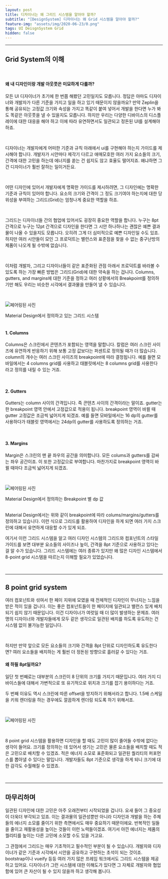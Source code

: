 ```yaml
---
layout: post
title: 디자이너는 왜 그리드 시스템을 알아야 할까?
subtitle: "[DesignSystem] 디자이너는 왜 Grid 시스템을 알아야 할까?"
feature-img: "assets/img/2020-06-23/0.png"
tags: UI DeisgnSystem Grid
hidden: false
---
```


---

## Grid System의 이해

<br>

#### 왜 내 디자인이랑 개발 아웃풋은 미묘하게 다를까?

모든 UI 디자이너가 초기에 한 번쯤 해봤던 고민일지도 모릅니다. 정답은 아마도 디자이너와 개발자가 다른 기준을 가지고 일을 하고 있기 때문이지 않을까요? 만약 Zeplin을 통해 공유되는 고정값 크기와 속성을 가지고 똑같이 붙여 넣어서 개발을 한다면 누가 봐도 똑같은 아웃풋을 낼 수 있을지도 모릅니다. 하지만 우리는 다양한 디바이스의 디스플레이에 대한 대응을 해야 하고 이에 따라 유연하면서도 일관되고 정돈된 UI를 설계해야 하죠.

<br>

디자이너는 개발자에게 어떠한 기준과 규칙 아래에서 ui를 구현해야 하는지 가이드를 제시해야 합니다. 개발자가 시안마다 제각기 다르고 애매모호한 여러 가지 요소들의 크기, 간격에 대한 고민을 하는데 에너지를 쏟는 건 쉽지도 않고 효율도 떨어지죠. 왜냐하면 그건 디자이너가 훨씬 잘하는 일이거든요.

<br>

어떤 디자인에 있어서 개발자에게 명확한 가이드를 제시하려면, 그 디자인에는 명확한 기준과 규칙이 있어야 합니다.  요소의 크기와 간격이 그 정도 크기여야 하는지에 대한 당위성을 부여하는 그리드(Grid)는 엄청나게 중요한 역할을 하죠.

<br>

그리드는 디자이너들 간의 협업에 있어서도 굉장히 중요한 역할을 합니다. 누구는 8pt 간격으로 누구는 12pt 간격으로 디자인을 한다면 그 시안 하나하나는 괜찮은 예쁜 결과물이 나올 수 있을지도 모릅니다. 오히려 그게 더 심미적으로 예쁜 디자인일 수도 있죠. 하지만 여러 시안들이 모인 그 프로덕트는 밸런스와 표준점을 찾을 수 없는 중구난방의 제품이 나오게 될 수밖에 없습니다.

<br>

이처럼 개발자, 그리고 디자이너들이 같은 표준화된 관점 아래서 프로덕트를 바라볼 수 있도록 하는 가장 빠른 방법은 그리드(Grid)에 대한 약속을 하는 겁니다. Columns, gutters, and margins에 대한 기준을 정하고 여러 상황에서의 Breakpoint를 정의하기만 해도 우리는 비슷한 시각에서 결과물을 만들어 낼 수 있습니다.

<br>

![페어링된 사진](/Woo.github.io/assets/img/2020-06-23/1.png)
<figcaption>Material Design에서 정의하고 있는 그리드 시스템</figcaption>

<br>

#### 1. Columns
Columns은 스크린에서 콘텐츠가 포함되는 영역을 말합니다. 칼럼은 여러 스크린 사이즈에  유연하게 반응하기 위해 보통 고정 값보다는 퍼센트로 정의될 때가 더 많습니다. column의 개수는 여러 스크린 사이즈의 breakpoint에 따라 결정됩니다. 예를 들면 모바일에서는 4 columns grid를 사용하고 태블릿에서는 8 columns grid를 사용한다 라고 정의를 내릴 수 있는 거죠.

<br>

#### 2. Gutters
Gutters는 column 사이의 간격입니다. 즉 콘텐츠 사이의 간격이라는 말이죠. gutter는 한 breakpoint 영역 안에서 고정값으로 적용이 됩니다. breakpoint 영역이 바뀔 때 gutter 고정값은 조금씩 넓어지게 되겠죠. 예를 들면 모바일에서는 16 dp의 gutter를 사용하다가 태블릿 영역에서는 24dp의 gutter를 사용하도록 정의하는 거죠.

<br>

#### 3. Margins
Margin은 스크린의 맨 끝 좌우의 공간을 의미합니다. 모든 colums과 gutters를 감싸는 좌우 공간이죠. 이 또한 고정값으로 부여합니다. 마찬가지로 breakpoint 영역이 바뀔 때마다 조금씩 넓어지게 되겠죠.

<br>

![페어링된 사진](/Woo.github.io/assets/img/2020-06-23/2.png)
<figcaption>Material Design에서 정의하는 Breakpoint 별 dp 값</figcaption>

<br>

Material Design에서는 위와 같이 breakpoint에 따라  colums/margins/gutters를 정의하고 있습니다. 이런 식으로 그리드를 활용하여 디자인을 하게 되면 여러 가지 스크린에 대해서 유연하게 대응할 수가 있게 되죠.

여기서 이런 그리드 시스템을 알고 여러 디자인 시스템의 그리드와 컴포넌트의 스타일 가이드를 보면 대부분  요소들의 사이즈나 높이, 간격을 8pt 기준으로 사용하고 있다는 걸 알 수가 있습니다. 그리드 시스템에는 여러 종류가 있지만 왜 많은 디자인 시스템에서 8-point grid 시스템을 따르는지 이해할 필요가 있었습니다.

<br>

---

## 8 point grid system

여러 컴포넌트와 섞여서 한 페이 지위에 모였을 때 전체적인 디자인이 무너지는 느낌을 받은 적이 있을 겁니다. 이는 좋은 컴포넌트들이 한 페이지에 일관되고 밸런스 있게 배치되기 쉽지 않기 때문입니다. 이건 디자이너가 여럿일 때 더 많이 발생하는 문제죠. 여러 명의 디자이너와 개발자들에게 모두 같은 생각으로 일관된 배치를 하도록 유도하는 건 시스템 없이 불가능한 일입니다.

<br>

하지만 만약 앞으로 모든 요소들의 크기와 간격을 8pt 단위로 디자인하도록 유도한다면? 여러 요소들을 배치하는 게 훨씬 더 정돈된 방향으로 흘러갈 수 있다는 거죠.

#### 왜 하필 8pt일까요?

일단 첫 번째로는 대부분의 스크린이 8 단위의 크기를 가지기 때문입니다. 여러 가지 디바이스들에 대해서 가변적으로 또 유기적으로 위치과 크기를 잡기 용이하다는 거죠.


두 번째 이유도 역시 스크린에 따른 offset을 방지하기 위해서라고 합니다. 1.5배 스케일을 키워 렌더링을 하는 경우에도 깔끔하게 렌더링 되도록 하기 위해서죠.

<br>

![페어링된 사진](/Woo.github.io/assets/img/2020-06-23/3.png)

<br>

8 point grid 시스템을 활용하면 디자인을 할 때도 고민이 많이 줄어들 수밖에 없다는 생각이 들어요. 크기를 정의하는 데 있어서 생기는 고민은 물론 요소들을 배치할 때도 적은 고민으로 배치할 수 있겠죠. 적은 에너지 소모로 표준화되고 일관된 퀄리티의 퍼포먼스를 뽑아낼 수 있다는 말입니다. 개발자들도 8pt 기준으로 생각을 하게 되니 크기에 대한 감각도 수월해질 수 있겠죠.

<br>

---

## 마무리하며

일관된 디자인에 대한 고민은 아주 오래전부터 시작되었을 겁니다. 요새 들어 그 중요성이 더욱더 부각되고 있죠. 이는 결과물의 일관성뿐만 아니라 디자인과 개발을 하는 주체들의 에너지 소모를 줄이기 위한 측면에서도 매우 중요하기 때문이에요. 반복적인 일들을 줄이고 재활용성을 높이는 것들이 이런 노력들이겠죠. 여기서 아낀 에너지는 제품의 퀄리티를 높이는 다른 고민에 소모할 수도 있을 거고요.



그 관점에서 그리드는 매우 기초적이고 필수적인 부분이 될 수 있습니다. 개발자와 디자이너가 같은 기준과 시각에서 시안을 공유하고 구현하는 초석이 되는 것이죠. bootstrap이나 vueify 등등 여러 가지 많은 프레임 워크에서도 그리드 시스템을 제공하고 있어요. 디자이너가 그런 시스템에 대한 이해도가 있다면 그 자체로 개발자와 협업함에 있어 큰 자산이 될 수 있지 않을까 하고 생각해 봅니다.

<br>
<br>
<br>